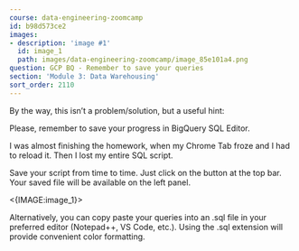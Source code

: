 ```yaml
---
course: data-engineering-zoomcamp
id: b98d573ce2
images:
- description: 'image #1'
  id: image_1
  path: images/data-engineering-zoomcamp/image_85e101a4.png
question: GCP BQ - Remember to save your queries
section: 'Module 3: Data Warehousing'
sort_order: 2110
---
```


By the way, this isn’t a problem/solution, but a useful hint:

Please, remember to save your progress in BigQuery SQL Editor.

I was almost finishing the homework, when my Chrome Tab froze and I had to reload it. Then I lost my entire SQL script.

Save your script from time to time. Just click on the button at the top bar. Your saved file will be available on the left panel.

<{IMAGE:image_1}>

Alternatively, you can copy paste your queries into an .sql file in your preferred editor (Notepad++, VS Code, etc.). Using the .sql extension will provide convenient color formatting.

